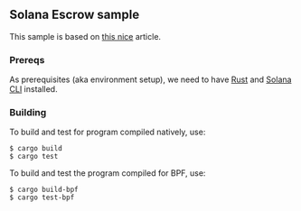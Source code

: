 ## Solana Escrow sample

This sample is based on [this nice](https://paulx.dev/blog/2021/01/14/programming-on-solana-an-introduction/) article.

### Prereqs

As prerequisites (aka environment setup), we need to have [Rust](https://rustup.rs/) and [Solana CLI](https://docs.solana.com/cli/install-solana-cli-tools#use-solanas-install-tool) installed.

### Building

To build and test for program compiled natively, use:
```
$ cargo build
$ cargo test
```

To build and test the program compiled for BPF, use:
```
$ cargo build-bpf
$ cargo test-bpf
```


